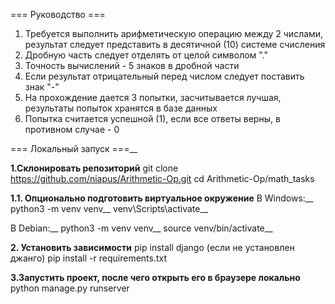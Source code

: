 === Руководство ===
1. Требуется выполнить арифметическую операцию между 2 числами, результат следует представить в десятичной (10) системе счисления
2. Дробную часть следует отделять от целой символом "."
3. Точность вычислений - 5 знаков в дробной части
4. Если результат отрицательный перед числом следует поставить знак "-"
5. На прохождение дается 3 попытки, засчитывается лучшая, результаты попыток хранятся в базе данных
6. Попытка считается успешной (1), если все ответы верны, в противном случае - 0

=== Локальный запуск ===__

**1.Склонировать репозиторий**
git clone https://github.com/niapus/Arithmetic-Op.git
cd Arithmetic-Op/math_tasks

**1.1. Опционально подготовить виртуальное окружение**
В Windows:__
python3 -m venv venv__
venv\Scripts\activate__

В Debian:__
python3 -m venv venv__
source venv/bin/activate__

**2. Установить зависимости**
pip install django (если не установлен джанго)
pip install -r requirements.txt

**3.Запустить проект, после чего открыть его в браузере локально**
python manage.py runserver

